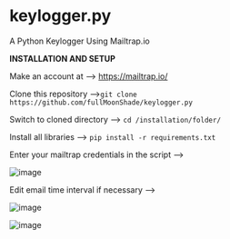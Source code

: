 # keylogger.py
A Python Keylogger Using Mailtrap.io 

**__INSTALLATION AND SETUP__**


Make an account at --> https://mailtrap.io/

Clone this repository -->```git clone https://github.com/fullMoonShade/keylogger.py```


Switch to cloned directory --> ```cd /installation/folder/```


Install all libraries --> ```pip install -r requirements.txt```

Enter your mailtrap credentials in the script --> 

![image](https://github.com/user-attachments/assets/c2e0251a-e8b6-41d9-9abc-38a6f3923954)

Edit email time interval if necessary --> 

![image](https://github.com/user-attachments/assets/3a85637d-8ae0-4850-bb4e-8132197e80d6)


![image](https://github.com/user-attachments/assets/57b7ae2b-f132-4ad4-a367-efc9ad3ef5cf)
